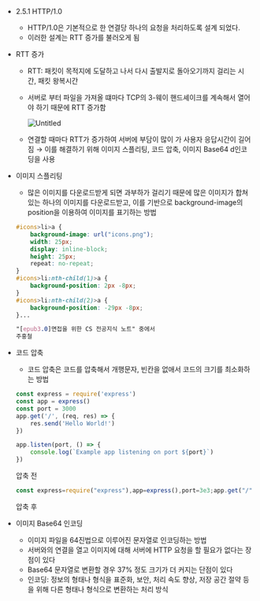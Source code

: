 - 2.5.1 HTTP/1.0
    - HTTP/1.0은 기본적으로 한 연결당 하나의 요청을 처리하도록 설계 되었다.
    - 이러한 설계는 RTT 증가를 불러오게 됨
- RTT 증가
    - RTT: 패킷이 목적지에 도달하고 나서 다시 출발지로 돌아오기까지 걸리는 시간, 패킷 왕복시간
    - 서버로 부터 파일을 가져올 떄마다 TCP의 3-웨이 핸드셰이크를 계속해서 열어야 하기 때문에 RTT 증가함
        
        ![Untitled](https://prod-files-secure.s3.us-west-2.amazonaws.com/62984851-e23b-4643-9902-79e0f1f4f195/fcea2ceb-d310-4830-b132-b5ef4fef70b7/Untitled.png)
        
    - 연결할 때마다 RTT가 증가하여 서버에 부담이 많이 가 사용자 응답시간이 길어짐 → 이를 해결하기 위해 이미지 스플리팅, 코드 압축, 이미지 Base64 d인코딩을 사용
- 이미지 스플리팅
    - 많은 이미지를 다운로드받게 되면 과부하가 걸리기 때문에 많은 이미지가 합쳐 있는 하나의 이미지를 다운로드받고, 이를 기반으로 background-image의 position을 이용하여 이미지를 표기하는 방법
    
    ```css
    #icons>li>a {
        background-image: url("icons.png");
        width: 25px;
        display: inline-block;
        height: 25px;
        repeat: no-repeat;
    }
    #icons>li:nth-child(1)>a {
        background-position: 2px -8px;
    }
    #icons>li:nth-child(2)>a {
        background-position: -29px -8px;
    }...
    
    "[epub3.0]면접을 위한 CS 전공지식 노트" 중에서
    주홍철
    ```
    
- 코드 압축
    - 코드 압축은 코드를 압축해서 개행문자, 빈칸을 없애서 코드의 크기를 최소화하는 방법
    
    ```jsx
    const express = require('express')
    const app = express()
    const port = 3000
    app.get('/', (req, res) => {
        res.send('Hello World!')
    })
    
    app.listen(port, () => {
        console.log(`Example app listening on port ${port}`)
    })
    ```
    
    압축 전
    
    ```jsx
    const express=require("express"),app=express(),port=3e3;app.get("/",(e,p)=>{p.send("Hello World!")}),app.listen(3e3,()=>{console.log("Example app listening on port 3000")});...
    ```
    
    압축 후 
    
- 이미지 Base64 인코딩
    - 이미지 파일을 64진법으로 이루어진 문자열로 인코딩하는 방법
    - 서버와의 연결을 열고 이미지에 대해 서버에 HTTP 요청을 할 필요가 없다는 장점이 있다
    - Base64 문자열로 변환할 경우 37% 정도 크기가 더 커지는 단점이 있다
    - 인코딩: 정보의 형태나 형식을 표준화, 보안, 처리 속도 향상, 저장 공간 절약 등을 위해 다른 형태나 형식으로 변환하는 처리 방식